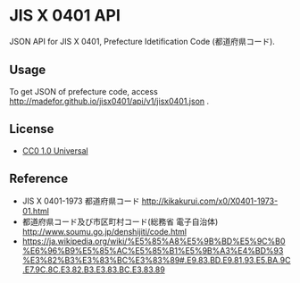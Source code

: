 # JIS X 0401 API

JSON API for JIS X 0401, Prefecture Idetification Code (都道府県コード).

## Usage

To get JSON of prefecture code, access http://madefor.github.io/jisx0401/api/v1/jisx0401.json .

## License

* [CC0 1.0 Universal](LICENSE)

## Reference

* JIS X 0401-1973 都道府県コード http://kikakurui.com/x0/X0401-1973-01.html
* 都道府県コード及び市区町村コード(総務省 電子自治体) http://www.soumu.go.jp/denshijiti/code.html
* https://ja.wikipedia.org/wiki/%E5%85%A8%E5%9B%BD%E5%9C%B0%E6%96%B9%E5%85%AC%E5%85%B1%E5%9B%A3%E4%BD%93%E3%82%B3%E3%83%BC%E3%83%89#.E9.83.BD.E9.81.93.E5.BA.9C.E7.9C.8C.E3.82.B3.E3.83.BC.E3.83.89
